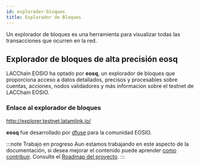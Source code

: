 ```yaml
---
id: explorador-bloques
title: Explorador de Bloques
---
```


Un explorador de bloques es una herramienta para visualizar todas las transacciones que ocurren en la red.

## Explorador de bloques de alta precisión eosq
LACChain EOSIO ha optado por **eosq**, un explorador de bloques que proporciona acceso a datos detallados, precisos y procesables sobre cuentas, acciones, nodos validadores y más informacion sobre el testnet de LACChain EOSIO.

### Enlace al explorador de bloques

http://explorer.testnet.latamlink.io/

**eosq** fue desarrollado por [dfuse](https://dfuse.io) para la comunidad EOSIO.

:::note Trabajo en progreso
Aun estamos trabajando en este aspecto de la documentación, si desea mejorar el contenido puede aprender [como contribuir](../guias/contribuir). Consulte el [Roadmap del proyecto](../testnet/roadmap).
:::